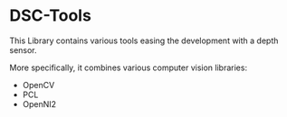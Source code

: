 # DSC-Tools
This Library contains various tools easing the development with a depth sensor.

More specifically, it combines various computer vision libraries:

* OpenCV
* PCL
* OpenNI2

